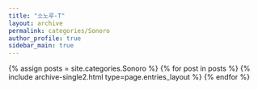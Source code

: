 ```yaml
---
title: "소노루-T"
layout: archive
permalink: categories/Sonoro
author_profile: true
sidebar_main: true
---
```



{% assign posts = site.categories.Sonoro %}
{% for post in posts %} {% include archive-single2.html type=page.entries_layout %} {% endfor %}